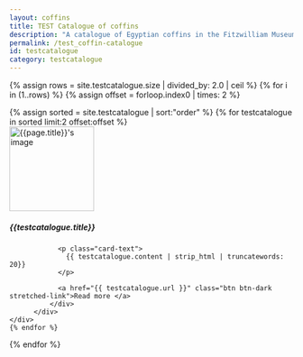 ```yaml
---
layout: coffins
title: TEST Catalogue of coffins
description: "A catalogue of Egyptian coffins in the Fitzwilliam Museum"
permalink: /test_coffin-catalogue
id: testcatalogue
category: testcatalogue
---
```

{% assign rows = site.testcatalogue.size | divided_by: 2.0 | ceil %}
{% for i in (1..rows) %}
  {% assign offset = forloop.index0 | times: 2 %}
  <div class="row">
  {% assign sorted = site.testcatalogue | sort:"order" %}
  {% for testcatalogue in sorted limit:2 offset:offset %}
     <div class="col-md-6 mt-3">
          <div class="card h-100">
              <div class="card-body">
              <img class="align-self-center mr-3 rounded-circle float-right thumb-post" src="{{testcatalogue.image}}"
                             alt="{{page.title}}'s image" height="150" width="150">
                <h5 class="card-title">{{testcatalogue.title}}</h5>

                <p class="card-text">
                  {{ testcatalogue.content | strip_html | truncatewords: 20}}
                </p>

                <a href="{{ testcatalogue.url }}" class="btn btn-dark stretched-link">Read more </a>
              </div>
          </div>
    </div>
    {% endfor %}
  </div>
{% endfor %}
